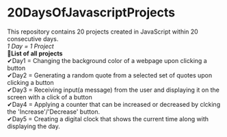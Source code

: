 # 20DaysOfJavascriptProjects

This repository contains 20 projects created in JavaScript within 20 consecutive days.</br>
<i>1 Day = 1 Project</i></br>
<b>📩List of all projects</b></br>
✔Day1 = Changing the background color of a webpage upon clicking a button</br>
✔Day2 = Generating a random quote from a selected set of quotes upon clicking a button</br>
✔Day3 = Receiving input(a message) from the user and displaying it on the screen with a click of a button</br>
✔Day4 = Applying a counter that can be increased or decreased by clcking the 'Increase'/'Decrease' button.</br>
✔Day5 = Creating a digital clock that shows the current time along with displaying the day.</br>
